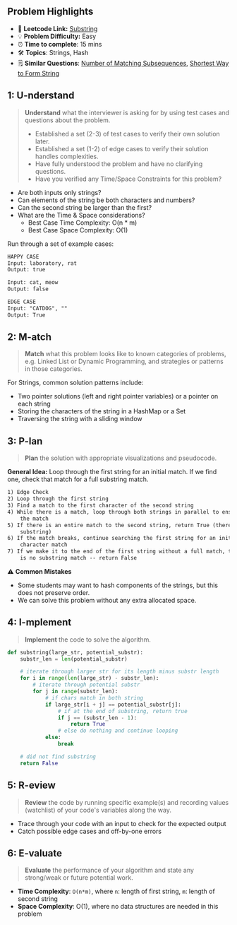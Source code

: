 ## Problem Highlights

* 🔗 **Leetcode Link:** [Substring](https://leetcode.com/problems/is-subsequence/)
* 💡 **Problem Difficulty:** Easy
* ⏰ **Time to complete**: 15 mins
* 🛠️ **Topics**: Strings, Hash
* 🗒️ **Similar Questions**: [Number of Matching Subsequences](https://leetcode.com/problems/number-of-matching-subsequences/), [Shortest Way to Form String](https://leetcode.com/problems/shortest-way-to-form-string/)
    
## 1: U-nderstand
 
> **Understand** what the interviewer is asking for by using test cases and questions about the problem.
> 
> - Established a set (2-3) of test cases to verify their own solution later.
> - Established a set (1-2) of edge cases to verify their solution handles complexities.
> - Have fully understood the problem and have no clarifying questions.
> - Have you verified any Time/Space Constraints for this problem?

- Are both inputs only strings?
- Can elements of the string be both characters and numbers?
- Can the second string be larger than the first?
- What are the Time & Space considerations?
  - Best Case Time Complexity: O(n * m)
  - Best Case Space Complexity: O(1)


Run through a set of example cases:

```markdown
HAPPY CASE
Input: laboratory, rat
Output: true

Input: cat, meow
Output: false

EDGE CASE
Input: "CATDOG", ""
Output: True
```   
    
## 2: M-atch

> **Match** what this problem looks like to known categories of problems, e.g. Linked List or Dynamic Programming, and strategies or patterns in those categories.

For Strings, common solution patterns include:

- Two pointer solutions (left and right pointer variables) or a pointer on each string
- Storing the characters of the string in a HashMap or a Set
- Traversing the string with a sliding window


## 3: P-lan

> **Plan** the solution with appropriate visualizations and pseudocode.

**General Idea:** Loop through the first string for an initial match. If we find one, check that match for a full substring match.

```markdown
1) Edge Check
2) Loop through the first string
3) Find a match to the first character of the second string
4) While there is a match, loop through both strings in parallel to ensure 
    the match
5) If there is an entire match to the second string, return True (there is a 
    substring)
6) If the match breaks, continue searching the first string for an initial 
    character match
7) If we make it to the end of the first string without a full match, there 
    is no substring match -- return False 
```

⚠️ **Common Mistakes**

* Some students may want to hash components of the strings, but this does not preserve order.
* We can solve this problem without any extra allocated space.

## 4: I-mplement

> **Implement** the code to solve the algorithm.

```python
def substring(large_str, potential_substr):
    substr_len = len(potential_substr)

    # iterate through larger str for its length minus substr length
    for i in range(len(large_str) - substr_len):
        # iterate through potential substr  
        for j in range(substr_len):
            # if chars match in both string
            if large_str[i + j] == potential_substr[j]: 
                # if at the end of substring, return true
                if j == (substr_len - 1):
                    return True
                # else do nothing and continue looping
            else:
                break

    # did not find substring
    return False
```
    
## 5: R-eview

> **Review** the code by running specific example(s) and recording values (watchlist) of your code's variables along the way.

- Trace through your code with an input to check for the expected output
- Catch possible edge cases and off-by-one errors

## 6: E-valuate

> **Evaluate** the performance of your algorithm and state any strong/weak or future potential work.
    
* **Time Complexity**: `O(n*m)`, where `n`: length of first string, `m`: length of second string
* **Space Complexity**: O(1), where no data structures are needed in this problem